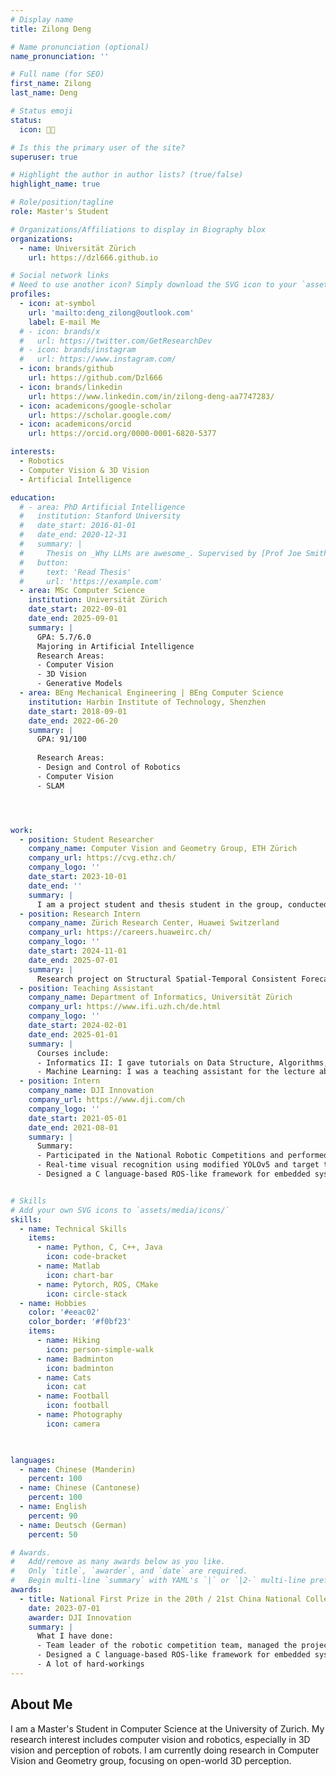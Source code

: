 ```yaml
---
# Display name
title: Zilong Deng

# Name pronunciation (optional)
name_pronunciation: ''

# Full name (for SEO)
first_name: Zilong
last_name: Deng

# Status emoji 
status:
  icon: 👨‍💻

# Is this the primary user of the site?
superuser: true

# Highlight the author in author lists? (true/false)
highlight_name: true

# Role/position/tagline
role: Master's Student

# Organizations/Affiliations to display in Biography blox
organizations:
  - name: Universität Zürich
    url: https://dzl666.github.io

# Social network links
# Need to use another icon? Simply download the SVG icon to your `assets/media/icons/` folder.
profiles:
  - icon: at-symbol
    url: 'mailto:deng_zilong@outlook.com'
    label: E-mail Me
  # - icon: brands/x
  #   url: https://twitter.com/GetResearchDev
  # - icon: brands/instagram
  #   url: https://www.instagram.com/
  - icon: brands/github
    url: https://github.com/Dzl666
  - icon: brands/linkedin
    url: https://www.linkedin.com/in/zilong-deng-aa7747283/
  - icon: academicons/google-scholar
    url: https://scholar.google.com/
  - icon: academicons/orcid
    url: https://orcid.org/0000-0001-6820-5377

interests:
  - Robotics
  - Computer Vision & 3D Vision
  - Artificial Intelligence

education:
  # - area: PhD Artificial Intelligence
  #   institution: Stanford University
  #   date_start: 2016-01-01
  #   date_end: 2020-12-31
  #   summary: |
  #     Thesis on _Why LLMs are awesome_. Supervised by [Prof Joe Smith](https://example.com). Presented papers at 5 IEEE conferences with the contributions being published in 2 Springer journals.
  #   button:
  #     text: 'Read Thesis'
  #     url: 'https://example.com'
  - area: MSc Computer Science
    institution: Universität Zürich
    date_start: 2022-09-01
    date_end: 2025-09-01
    summary: |
      GPA: 5.7/6.0
      Majoring in Artificial Intelligence
      Research Areas:
      - Computer Vision
      - 3D Vision
      - Generative Models
  - area: BEng Mechanical Engineering | BEng Computer Science
    institution: Harbin Institute of Technology, Shenzhen
    date_start: 2018-09-01
    date_end: 2022-06-20
    summary: |
      GPA: 91/100
      
      Research Areas:
      - Design and Control of Robotics
      - Computer Vision
      - SLAM




work:
  - position: Student Researcher
    company_name: Computer Vision and Geometry Group, ETH Zürich
    company_url: https://cvg.ethz.ch/
    company_logo: ''
    date_start: 2023-10-01
    date_end: ''
    summary: |
      I am a project student and thesis student in the group, conducted research on 3D vision.
  - position: Research Intern
    company_name: Zürich Research Center, Huawei Switzerland
    company_url: https://careers.huaweirc.ch/
    company_logo: ''
    date_start: 2024-11-01
    date_end: 2025-07-01
    summary: |
      Research project on Structural Spatial-Temporal Consistent Forecasting of 4D Assets
  - position: Teaching Assistant
    company_name: Department of Informatics, Universität Zürich
    company_url: https://www.ifi.uzh.ch/de.html
    company_logo: ''
    date_start: 2024-02-01
    date_end: 2025-01-01
    summary: |
      Courses include:
      - Informatics II: I gave tutorials on Data Structure, Algorithms, and programming in C
      - Machine Learning: I was a teaching assistant for the lecture about statistical machine learning
  - position: Intern
    company_name: DJI Innovation
    company_url: https://www.dji.com/ch
    company_logo: ''
    date_start: 2021-05-01
    date_end: 2021-08-01
    summary: |
      Summary:
      - Participated in the National Robotic Competitions and performed technical presentations at DJI as an excellent team.
      - Real-time visual recognition using modified YOLOv5 and target tracking using Extended Kalman Filter.
      - Designed a C language-based ROS-like framework for embedded system (STM32) of wheeled robots


# Skills
# Add your own SVG icons to `assets/media/icons/`
skills:
  - name: Technical Skills
    items:
      - name: Python, C, C++, Java
        icon: code-bracket
      - name: Matlab
        icon: chart-bar
      - name: Pytorch, ROS, CMake
        icon: circle-stack
  - name: Hobbies
    color: '#eeac02'
    color_border: '#f0bf23'
    items:
      - name: Hiking
        icon: person-simple-walk
      - name: Badminton
        icon: badminton
      - name: Cats
        icon: cat
      - name: Football
        icon: football
      - name: Photography
        icon: camera
      


languages:
  - name: Chinese (Manderin)
    percent: 100
  - name: Chinese (Cantonese)
    percent: 100
  - name: English
    percent: 90
  - name: Deutsch (German)
    percent: 50

# Awards.
#   Add/remove as many awards below as you like.
#   Only `title`, `awarder`, and `date` are required.
#   Begin multi-line `summary` with YAML's `|` or `|2-` multi-line prefix and indent 2 spaces below.
awards:
  - title: National First Prize in the 20th / 21st China National College Robotic Competition ‘RoboMaster’
    date: 2023-07-01
    awarder: DJI Innovation
    summary: |
      What I have done:
      - Team leader of the robotic competition team, managed the project progress and proposed technical ideas.
      - Designed a C language-based ROS-like framework for embedded system (STM32) of wheeled robots
      - A lot of hard-workings
---
```


## About Me

I am a Master's Student in Computer Science at the University of Zurich. My research interest includes computer vision and robotics, especially in 3D vision and perception of robots. I am currently doing research in Computer Vision and Geometry group, focusing on open-world 3D perception.
